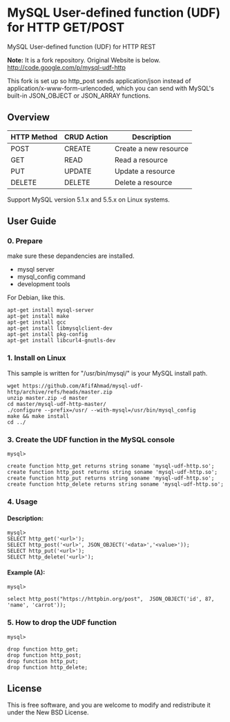 MySQL User-defined function (UDF) for HTTP GET/POST
==========

MySQL User-defined function (UDF) for HTTP REST

**Note:** It is a fork repository. Original Website is below.  
http://code.google.com/p/mysql-udf-http

This fork is set up so http_post sends application/json instead of application/x-www-form-urlencoded, which you can send with MySQL's built-in JSON_OBJECT or JSON_ARRAY functions.

## Overview

| HTTP Method | CRUD Action |      Description       |
|-------------|-------------|------------------------|
| POST        |  CREATE     |  Create a new resource |
| GET         |  READ       |  Read a resource       |
| PUT         |  UPDATE     |  Update a resource     |
| DELETE      |  DELETE     |  Delete a resource     |

Support MySQL version 5.1.x and 5.5.x on Linux systems.

## User Guide

### 0. Prepare

make sure these depandencies are installed.

* mysql server
* mysql_config command
* development tools

For Debian, like this.

```
apt-get install mysql-server
apt-get install make
apt-get install gcc
apt-get install libmysqlclient-dev
apt-get install pkg-config
apt-get install libcurl4-gnutls-dev
```

### 1. Install on Linux

This sample is written for "/usr/bin/mysql/" is your MySQL install path.

```
wget https://github.com/AfifAhmad/mysql-udf-http/archive/refs/heads/master.zip
unzip master.zip -d master
cd master/mysql-udf-http-master/
./configure --prefix=/usr/ --with-mysql=/usr/bin/mysql_config
make && make install
cd ../
```

### 3. Create the UDF function in the MySQL console

```
mysql>

create function http_get returns string soname 'mysql-udf-http.so';
create function http_post returns string soname 'mysql-udf-http.so';
create function http_put returns string soname 'mysql-udf-http.so';
create function http_delete returns string soname 'mysql-udf-http.so';
```

### 4. Usage

#### Description:

```
mysql>
SELECT http_get('<url>');
SELECT http_post('<url>', JSON_OBJECT('<data>','<value>'));
SELECT http_put('<url>');
SELECT http_delete('<url>');
```

#### Example (A):

```
mysql>

select http_post("https://httpbin.org/post",  JSON_OBJECT('id', 87, 'name', 'carrot'));
```

### 5. How to drop the UDF function

```
mysql>

drop function http_get;
drop function http_post;
drop function http_put;
drop function http_delete;
```



## License

This is free software, and you are welcome to modify and redistribute it under the New BSD License.
